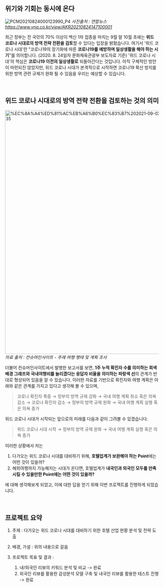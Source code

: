 ## 위기와 기회는 동시에 온다

![PCM20210824000123990_P4](https://user-images.githubusercontent.com/66727848/145778550-7959c18f-3e4f-43b5-a9bf-303ea6adf9ea.jpg)
_사진출처 : 연합뉴스 https://www.yna.co.kr/view/AKR20210824147100001_

최근 정부는 전 국민의 70% 이상이 백신 1차 접종을 마치는 9월 말 10월 초에는 **위드 코로나 시대로의 방역 전략 전환을 검토**할 수 있다는 입장을 밝혔습니다. 여기서 '위드 코로나 시대'란 "코로나19의 장기화에 따른 **코로나19를 예방하며 일상생활을 해야 하는 시기**"를 의미합니다. (2020. 8. 24일자 문화체육관광부 보도자료 기준) '위드 코로나 시대'의 핵심은 **코로나19 이전의 일상생활로** 되돌아간다는 것입니다. 아직 구체적인 방안이 마련되진 않았지만, 위드 코로나 시대가 본격적으로 시작하면 코로나19 확산 방지를 위한 방역 관련 규제가 완화 될 수 있음을 우리는 예상할 수 있습니다.
</br></br></br>
## 위드 코로나 시대로의 방역 전략 전환을 검토하는 것의 의미

<img width="800" alt="%EC%8A%A4%ED%81%AC%EB%A6%B0%EC%83%B7%202021-09-03%20%EC%98%A4%EC%A0%84%202 01 35" src="https://user-images.githubusercontent.com/66727848/145779186-99e0b616-798d-455c-a4d2-4c118b02c3a8.png"></br>
_자료 출처 : 컨슈머인사이트 - 주례 여행 행태 및 계획 조사_ 

더불어 컨슈머인사이트에서 발행한 보고서를 보면, **1주 누적 확진자 수를 의미하는 회색 배경 그래프와 국내여행비를 늘리겠다는 응답자 비율을 의미하는 파랑색 선**의 관계가 반대로 형성되어 있음을 알 수 있습니다. 이러한 자료를 기반으로 확진자와 여행 계획은 아래와 같은 관계를 가지고 있다고 생각해 볼 수 있으며,

> 코로나 확진자 폭증 → 정부의 방역 규제 강화 → 국내 여행 계획 취소 혹은 의욕 감소 → 코로나 확진자 감소 → 정부의 방역 규제 완화 → 국내 여행 계획 실행 혹은 의욕 증가

위드 코로나 시대가 시작되는 앞으로의 미래를 다음과 같이 그려볼 수 있겠습니다.
> 위드 코로나 시대 시작 → 정부의 방역 규제 완화 → 국내 여행 계획 실행 혹은 의욕 증가

이러한 상황에서 저는
1. 다가오는 위드 코로나 시대를 대비하기 위해, **호텔업계가 보완해야 하는 Point**에는 어떤 것이 있을까?
2. 해외여행까지 가능해지는 시대가 온다면, 호텔업계가 **내국인과 외국인 모두를 만족시킬 수 있을만한 Point에는 어떤 것이 있을까?**

에 대해 생각해보게 되었고, 이에 대한 답을 얻기 위해 이번 프로젝트를 진행하게 되었습니다.
</br></br></br>
## 프로젝트 요약

1. 주제 : 다가오는 위드 코로나 시대를 대비하기 위한 호텔 산업 현황 분석 및 전략 도출

2. 배경, 가설 : 위의 내용으로 갈음

3. 프로젝트 목표 및 결과 :
    1. 내/외국인 리뷰의 키워드 분석 및 비교 -> 완료
    2. 외국인 리뷰를 활용한 감성분석 모델 구축 및 내국인 리뷰를 활용한 테스트 진행 -> 완료
</br></br></br>
